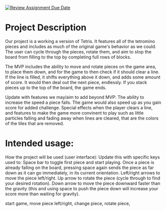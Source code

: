 [![Review Assignment Due Date](https://classroom.github.com/assets/deadline-readme-button-22041afd0340ce965d47ae6ef1cefeee28c7c493a6346c4f15d667ab976d596c.svg)](https://classroom.github.com/a/YxXKqIeT)
# Project Description

Our project is a working a version of Tetris. It features all of the tetromino pieces and includes as much of the original game's behavior as we could. The user can cycle through the pieces, rotate them, and aim to stop the board from filling to the top by completing full rows of blocks.

The MVP includes the ability to move and rotate pieces on the game area, to place them down, and for the game to then check if it should clear a line. If the line is filled, it shifts everything above it down, and adds some amount of score. It would then deal out the next piece, endlessly. If you stack pieces up to the top of the board, the game ends. 

Update with features we may/aim to add beyond MVP: The ability to increase the speed a piece falls. The game would also speed up as you gain score for added challenge. Special effects when the player clears a line, and features to make the game more convinent to play such as little particles falling and fading away when lines are cleared, that are the colors of the tiles that are removed.

# Intended usage:

How the project will be used (user interface):
Update this with specific keys used to:
Space bar to toggle first piece and start playing. Once a piece is already falling on the board, pressing space again sends the piece as far down as it can go immediately, in its current orientation.
Left/right arrows to move the piece left/right.
Up arrow to rotate the piece (cycle through to find your desired rotation).
Down arrow to move the piece downward faster than the gravity (this and using space to push the piece down will increase your score more than waiting for gravity).

start game, move piece left/right, change piece, rotate piece, 
  
